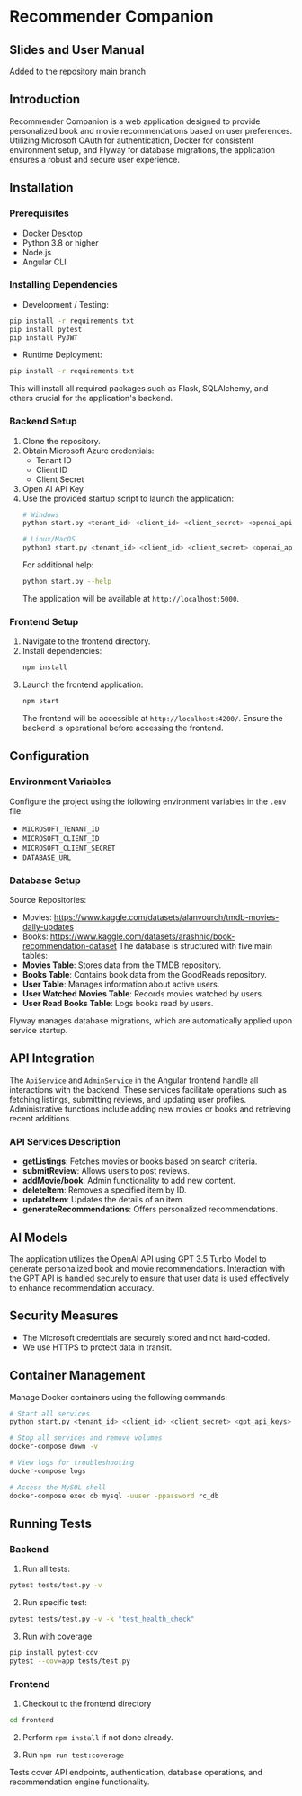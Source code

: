 # Recommender Companion

## Slides and User Manual
Added to the repository main branch

## Introduction
Recommender Companion is a web application designed to provide personalized book and movie recommendations based on user preferences. Utilizing Microsoft OAuth for authentication, Docker for consistent environment setup, and Flyway for database migrations, the application ensures a robust and secure user experience.

## Installation

### Prerequisites
- Docker Desktop
- Python 3.8 or higher
- Node.js
- Angular CLI

### Installing Dependencies

- Development / Testing:
```bash
pip install -r requirements.txt
pip install pytest
pip install PyJWT
```
- Runtime Deployment:
```bash
pip install -r requirements.txt
```
This will install all required packages such as Flask, SQLAlchemy, and others crucial for the application's backend.

### Backend Setup
1. Clone the repository.
2. Obtain Microsoft Azure credentials:
   - Tenant ID
   - Client ID
   - Client Secret
3. Open AI API Key
4. Use the provided startup script to launch the application:
    ```bash
    # Windows
    python start.py <tenant_id> <client_id> <client_secret> <openai_api_key>

    # Linux/MacOS
    python3 start.py <tenant_id> <client_id> <client_secret> <openai_api_key>
    ```
   For additional help:
   ```bash
   python start.py --help
   ```
   The application will be available at `http://localhost:5000`.

### Frontend Setup
1. Navigate to the frontend directory.
2. Install dependencies:
   ```bash
   npm install
   ```
3. Launch the frontend application:
   ```bash
   npm start
   ```
   The frontend will be accessible at `http://localhost:4200/`. Ensure the backend is operational before accessing the frontend.

## Configuration

### Environment Variables
Configure the project using the following environment variables in the `.env` file:
- `MICROSOFT_TENANT_ID`
- `MICROSOFT_CLIENT_ID`
- `MICROSOFT_CLIENT_SECRET`
- `DATABASE_URL`

### Database Setup
Source Repositories:
- Movies: https://www.kaggle.com/datasets/alanvourch/tmdb-movies-daily-updates
- Books: https://www.kaggle.com/datasets/arashnic/book-recommendation-dataset
The database is structured with five main tables:
- **Movies Table**: Stores data from the TMDB repository.
- **Books Table**: Contains book data from the GoodReads repository.
- **User Table**: Manages information about active users.
- **User Watched Movies Table**: Records movies watched by users.
- **User Read Books Table**: Logs books read by users.

Flyway manages database migrations, which are automatically applied upon service startup.

## API Integration
The `ApiService` and `AdminService` in the Angular frontend handle all interactions with the backend. These services facilitate operations such as fetching listings, submitting reviews, and updating user profiles. Administrative functions include adding new movies or books and retrieving recent additions.

### API Services Description
- **getListings**: Fetches movies or books based on search criteria.
- **submitReview**: Allows users to post reviews.
- **addMovie/book**: Admin functionality to add new content.
- **deleteItem**: Removes a specified item by ID.
- **updateItem**: Updates the details of an item.
- **generateRecommendations**: Offers personalized recommendations.

## AI Models
The application utilizes the OpenAI API using GPT 3.5 Turbo Model to generate personalized book and movie recommendations. Interaction with the GPT API is handled securely to ensure that user data is used effectively to enhance recommendation accuracy.

## Security Measures
- The Microsoft credentials are securely stored and not hard-coded.
- We use HTTPS to protect data in transit.

## Container Management
Manage Docker containers using the following commands:
```bash
# Start all services
python start.py <tenant_id> <client_id> <client_secret> <gpt_api_keys>

# Stop all services and remove volumes
docker-compose down -v

# View logs for troubleshooting
docker-compose logs

# Access the MySQL shell
docker-compose exec db mysql -uuser -ppassword rc_db
```


## Running Tests

### Backend

1. Run all tests:
```bash
pytest tests/test.py -v
```

2. Run specific test:
```bash
pytest tests/test.py -v -k "test_health_check"
```

3. Run with coverage:
```bash
pip install pytest-cov
pytest --cov=app tests/test.py
```

### Frontend

1. Checkout to the frontend directory
```bash
cd frontend
```

2. Perform `npm install` if not done already.

3. Run `npm run test:coverage`

Tests cover API endpoints, authentication, database operations, and recommendation engine functionality.
